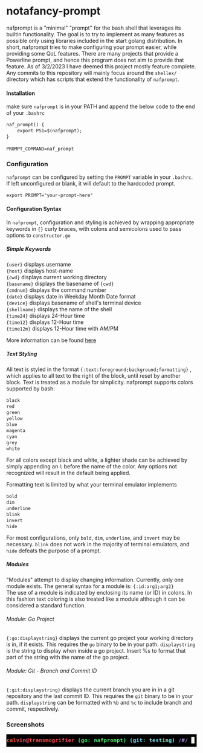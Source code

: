 # notafancy-prompt

nafprompt is a "minimal" "prompt" for the bash shell that leverages its builtin functionality. The goal is to try to implement as many features as possible only using libraries included in the start golang distribution.
In short, nafprompt tries to make configuring your prompt easier, while providing some QoL features.
There are many projects that provide a Powerline prompt, and hence this program does not aim to provide that feature.
As of 3/2/2023 I have deemed this project mostly feature complete. Any commits to this repository will mainly focus around the `shellex/` directory which has scripts that extend the functionality of `nafprompt`.

#### Installation

make sure `nafprompt` is in your PATH and append the below code to the end of your `.bashrc`

```
naf_prompt() { 
    export PS1=$(nafprompt); 
}

PROMPT_COMMAND=naf_prompt
```

### Configuration

`nafprompt` can be configured by setting the `PROMPT` variable in your `.bashrc`. If left unconfigured or blank, it will default to the hardcoded prompt.
```
export PROMPT="your-prompt-here"
```

#### Configuration Syntax

In `nafprompt`, configuration and styling is achieved by wrapping appropriate keywords in `{}` curly braces, with colons and semicolons used to pass options to `constructor.go`

##### Simple Keywords

`{user}` displays username\
`{host}` displays host-name\
`{cwd}` displays current working directory\
`{basename}` displays the basename of `{cwd}`\
`{cmdnum}` displays the command number\
`{date}` displays date in Weekday Month Date format\
`{device}` displays basename of shell's terminal device\
`{shellname}` displays the name of the shell\
`{time24}` displays 24-Hour time\
`{time12}` displays 12-Hour time\
`{time12m}` displays 12-Hour time with AM/PM

More information can be found [here](https://tldp.org/HOWTO/Bash-Prompt-HOWTO/bash-prompt-escape-sequences.html)

##### Text Styling

All text is styled in the format `{:text:foreground;background;formatting}` , which applies to all text to the right of the block, until reset by another block. Text is treated as a module for simplicity.
nafprompt supports colors supported by bash:

```
black
red
green
yellow
blue
magenta
cyan
grey
white
```

For all colors except black and white, a lighter shade can be achieved by simply appending an `l` before the name of the color. Any options not recognized will result in the default being applied.

Formatting text is limited by what your terminal emulator implements

```
bold
dim
underline
blink
invert
hide
```

For most configurations, only `bold`, `dim`, `underline`, and `invert` may be necessary. `blink` does not work in the majority of terminal emulators, and `hide` defeats the purpose of a prompt.

##### Modules

"Modules" attempt to display changing information. Currently, only one module exists. The general syntax for a module is:
`{:id:arg1;arg2}`\
The use of a module is indicated by enclosing its name (or ID) in colons. In this fashion text coloring is also treated like a module although it can be considered a standard function.

###### Module: Go Project

`{:go:displaystring}` displays the current go project your working directory is in, if it exists.
This requires the `go` binary to be in your path.
`displaystring` is the string to display when inside a go project. Insert %s to format that part of the string with the name of the go project.

###### Module: Git - Branch and Commit ID

`{:git:displaystring}` displays the current branch you are in in a git repository and the last commit ID.
This requires the `git` binary to be in your path.
`displaystring` can be formatted with `%b` and `%c` to include branch and commit, respectively.

### Screenshots
![](assets/screenshot_1.png)